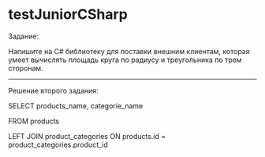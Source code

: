 # testJuniorCSharp
Задание:

Напишите на C# библиотеку для поставки внешним клиентам, которая умеет вычислять площадь круга по радиусу и треугольника по трем сторонам.

-------------------------------------------------------------------------------------------------------------------------------------------

Решение второго задания:

SELECT products_name, categorie_name

FROM products

LEFT JOIN product_categories ON products.id = product_categories.product_id
